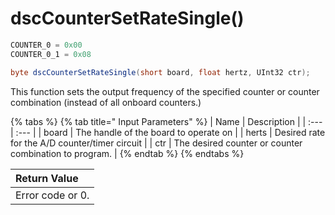 # dscCounterSetRateSingle\(\)

```csharp
COUNTER_0 = 0x00
COUNTER_0_1 = 0x08

byte dscCounterSetRateSingle(short board, float hertz, UInt32 ctr);
```

This function sets the output frequency of the specified counter or counter combination \(instead of all onboard counters.\)

{% tabs %}
{% tab title=" Input Parameters" %}
| Name | Description |
| :--- | :--- |
| board | The handle of the board to operate on |
| herts | Desired rate for the A/D counter/timer circuit |
| ctr | The desired counter or counter combination to program. |
{% endtab %}
{% endtabs %}

| Return Value |
| :--- |
| Error code or 0. |

